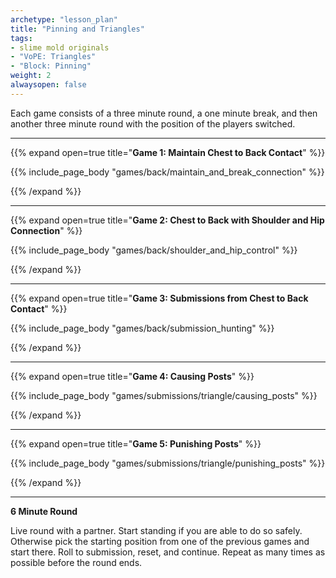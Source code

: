 ```yaml
--- 
archetype: "lesson_plan" 
title: "Pinning and Triangles"
tags:
- slime mold originals
- "VoPE: Triangles"
- "Block: Pinning"
weight: 2
alwaysopen: false 
---
```



Each game consists of a three minute round, a one minute break, and then another three minute round with the position of the players switched. 

---
{{% expand open=true title="**Game 1: Maintain Chest to Back Contact**" %}}

{{% include_page_body "games/back/maintain_and_break_connection" %}}

{{% /expand %}}

---
{{% expand open=true title="**Game 2: Chest to Back with Shoulder and Hip Connection**" %}}

{{% include_page_body "games/back/shoulder_and_hip_control" %}}

{{% /expand %}}

---
{{% expand open=true title="**Game 3: Submissions from Chest to Back Contact**" %}}

{{% include_page_body "games/back/submission_hunting" %}}

{{% /expand %}}

---
{{% expand open=true title="**Game 4: Causing Posts**" %}}

{{% include_page_body "games/submissions/triangle/causing_posts" %}}

{{% /expand %}}

---
{{% expand open=true title="**Game 5: Punishing Posts**" %}}


{{% include_page_body "games/submissions/triangle/punishing_posts" %}}

{{% /expand %}}

---
**6 Minute Round**

Live round with a partner. Start standing if you are able to do so safely. Otherwise pick the starting position from one of the previous games and start there. Roll to submission, reset, and continue. Repeat as many times as possible before the round ends. 



